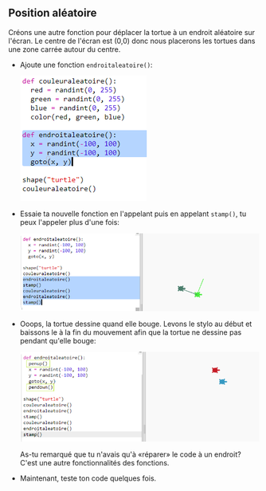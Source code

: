 ## Position aléatoire

Créons une autre fonction pour déplacer la tortue à un endroit aléatoire sur l'écran. Le centre de l'écran est (0,0) donc nous placerons les tortues dans une zone carrée autour du centre.

+ Ajoute une fonction `endroitaleatoire()`:
    
    ![capture d'écran](images/modern-place-function.png)

+ Essaie ta nouvelle fonction en l'appelant puis en appelant `stamp()`, tu peux l'appeler plus d'une fois:
    
    ![capture d'écran](images/modern-call-place.png)

+ Ooops, la tortue dessine quand elle bouge. Levons le stylo au début et baissons le à la fin du mouvement afin que la tortue ne dessine pas pendant qu'elle bouge:
    
    ![capture d'écran](images/modern-place-pen.png)
    
    As-tu remarqué que tu n'avais qu'à «réparer» le code à un endroit? C'est une autre fonctionnalités des fonctions.

+ Maintenant, teste ton code quelques fois.